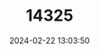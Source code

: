 ---
title: "14325"
category: "Nannosciurus melanotis"
draft: false
date: 2024-02-22 13:03:50
languages:
  English: ["Black-eared Squirrel"]
---